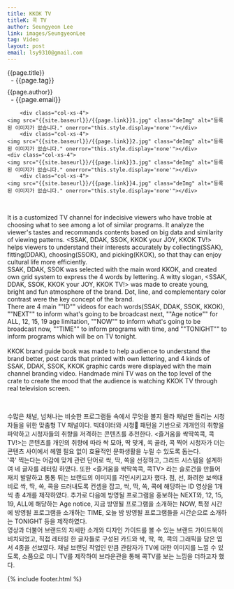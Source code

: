 ```yaml
---
title: KKOK TV
titleK: 콕 TV
author: Seungyeon Lee
link: images/SeungyeonLee
tag: Video
layout: post
email: lsy9310@gmail.com
---	
```


<div class="container">

<div class="deDep">
{{page.title}}<br>
<p style="font-size:15px; margin:0px; padding:0px 0px 0px 8px; margin:0px 0px 8px 0px;">- {{page.tag}}</p>
{{page.author}}<br>
<p style="font-size:15px; margin:0px; padding:0px 0px 0px 8px;">- {{page.email}}</p>
</div>


<div class="row" class="imgcolor">
	
		<div class="col-xs-4">
	<img src="{{site.baseurl}}/{{page.link}}1.jpg" class="deImg" alt="등록된 이미지가 없습니다." onerror="this.style.display='none'"></div>
		<div class="col-xs-4">
	<img src="{{site.baseurl}}/{{page.link}}2.jpg" class="deImg" alt="등록된 이미지가 없습니다." onerror="this.style.display='none'"></div>
	<div class="col-xs-4">
	<img src="{{site.baseurl}}/{{page.link}}3.jpg" class="deImg" alt="등록된 이미지가 없습니다." onerror="this.style.display='none'"></div>
		<div class="col-xs-4">
	<img src="{{site.baseurl}}/{{page.link}}4.jpg" class="deImg" alt="등록된 이미지가 없습니다." onerror="this.style.display='none'"></div>
	
</div>
<br>

<div class="det lato">



It is a customized TV channel for indecisive viewers who have troble at choosing what to see among a lot of similar programs. It analyze the viewer's tastes and recommands contents based on big data and similarity of viewing patterns. <SSAK, DDAK, SSOK, KKOK your JOY, KKOK TV!> helps viewers to understand their interests accurately by collecting(SSAK), fitting(DDAK), choosing(SSOK), and picking(KKOK),  so that thay can enjoy cultural life more efficiently.
<br>
SSAK, DDAK, SSOK was selected with the main word KKOK, and created own grid system to express the 4 words by lettering. 
A witty slogan, <SSAK, DDAK, SSOK, KKOK your JOY, KKOK TV!> was made to create young, bright and fun atmosphere of the brand. 
Dot, line, and complementary color contrast were the key concept of the brand.
<br>
There are 4 main ""ID"" videos for each words(SSAK, DDAK, SSOK, KKOK), ""NEXT"" to inform what's going to be broadcast next, ""Age notice"" for ALL, 12, 15, 19 age limitation, ""NOW"" to inform what's going to be broadcast now, ""TIME"" to inform programs with time, and ""TONIGHT"" to inform programs which will be on TV tonight.   
<br>
KKOK brand guide book was made to help audience to understand the brand better, post cards that printed with own lettering, and 4 kinds of SSAK, DDAK, SSOK, KKOK graphic cards were displayed with the main channel branding video. Handmade mini TV was on the top level of the crate to create the mood that the audience is watching KKOK TV through real television screen.
 


</div>

<br>

<div class="noto">

수많은 채널, 넘쳐나는 비슷한 프로그램들 속에서 무엇을 볼지 몰라 채널만 돌리는 시청자들을 위한 맞춤형 TV 채널이다. 빅데이터와 시청 패턴을 기반으로 개개인의 취향을 파악하고 시청자들의 취향을 저격하는 콘텐츠를 추천한다. <즐거움을 싹딱쏙콕, 콕TV!>는 콘텐츠를 개인의 취향에 따라 싹 모아, 딱 맞게, 쏙 골라, 콕 찍어 시청자가 더는 콘텐츠 사이에서 헤맬 필요 없이 효율적인 문화생활을 누릴 수 있도록 돕는다. 
<br>
'콕' 찍는다는 어감에 맞게 관련 단어로 싹, 딱, 쏙을 선정하고, 그리드 시스템을 설계하여 네 글자를 레터링 하였다. 
또한 <즐거움을 싹딱쏙콕, 콕TV> 라는 슬로건을 만들어 재치 발랄하고 통통 튀는 브랜드의 이미지를 각인시키고자 했다. 점, 선, 화려한 보색대비로 싹, 딱, 쏙, 콕을 드러내도록 컨셉을 잡고, 싹, 딱, 쏙, 콕에 해당하는 ID 영상을 1개씩 총 4개를 제작하였다. 
추가로 다음에 방영될 프로그램을 홍보하는 NEXT와, 12, 15, 19, ALL에 해당하는 Age notice, 지금 방영될 프로그램을 소개하는 NOW, 특정 시간에 방영될 프로그램을 소개하는 TIME, 오늘 밤 방영될 프로그램들을 시간순으로 소개하는 TONIGHT 등을 제작하였다. 
<br>
영상과 더불어 브랜드의 자세한 소개와 디자인 가이드를 볼 수 있는 브랜드 가이드북이 비치되었고, 직접 레터링 한 글자들로 구성된 카드와 싹, 딱, 쏙, 콕의 그래픽을 담은 엽서 4종을 선보였다. 채널 브랜딩 작업인 만큼 관람자가 TV에 대한 이미지를 느낄 수 있도록, 소품으로 미니 TV를 제작하여 브라운관을 통해 콕TV를 보는 느낌을 더하고자 했다.


</div>
 {% include footer.html %}